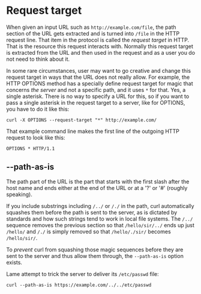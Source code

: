 # Request target

When given an input URL such as `http://example.com/file`, the path section of
the URL gets extracted and is turned into `/file` in the HTTP request line.
That item in the protocol is called the *request target* in HTTP. That is the
resource this request interacts with. Normally this request target is
extracted from the URL and then used in the request and as a user you do not
need to think about it.

In some rare circumstances, user may want to go creative and change this
request target in ways that the URL does not really allow. For example, the
HTTP OPTIONS method has a specially define request target for magic that
concerns *the server* and not a specific path, and it uses `*` for that. Yes,
a single asterisk. There is no way to specify a URL for this, so if you want to
pass a single asterisk in the request target to a server, like for OPTIONS,
you have to do it like this:

    curl -X OPTIONS --request-target "*" http://example.com/

That example command line makes the first line of the outgoing HTTP request to
look like this:

    OPTIONS * HTTP/1.1

## --path-as-is

The path part of the URL is the part that starts with the first slash after
the host name and ends either at the end of the URL or at a '?' or '#'
(roughly speaking).

If you include substrings including `/../` or `/./` in the path, curl
automatically squashes them before the path is sent to the server, as is
dictated by standards and how such strings tend to work in local file
systems. The `/../` sequence removes the previous section so that
`/hello/sir/../` ends up just `/hello/` and `/./` is simply removed so that
`/hello/./sir/` becomes `/hello/sir/`.

To *prevent* curl from squashing those magic sequences before they are sent to
the server and thus allow them through, the `--path-as-is` option exists.

Lame attempt to trick the server to deliver its `/etc/passwd` file:

    curl --path-as-is https://example.com/../../etc/passwd
